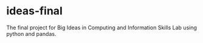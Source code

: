 # ideas-final
The final project for Big Ideas in Computing and Information Skills Lab using python and pandas.
